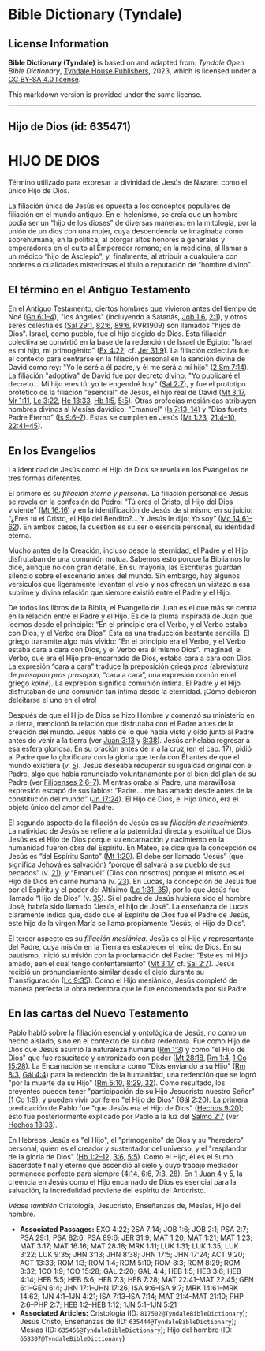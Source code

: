 # Bible Dictionary (Tyndale)

## License Information

**Bible Dictionary (Tyndale)** is based on and adapted from: _Tyndale Open Bible Dictionary_, [Tyndale House Publishers](https://tyndaleopenresources.com/), 2023, which is licensed under a [CC BY-SA 4.0 license](https://creativecommons.org/licenses/by-sa/4.0/legalcode.en).

This markdown version is provided under the same license.



--------------------------------

## Hijo de Dios (id: 635471)

HIJO DE DIOS
============

Término utilizado para expresar la divinidad de Jesús de Nazaret como el único Hijo de Dios.

La filiación única de Jesús es opuesta a los conceptos populares de filiación en el mundo antiguo. En el helenismo, se creía que un hombre podía ser un “hijo de los dioses” de diversas maneras: en la mitología, por la unión de un dios con una mujer, cuya descendencia se imaginaba como sobrehumana; en la política, al otorgar altos honores a generales y emperadores en el culto al Emperador romano; en la medicina, al llamar a un médico “hijo de Asclepio”; y, finalmente, al atribuir a cualquiera con poderes o cualidades misteriosas el título o reputación de “hombre divino”.

El término en el Antiguo Testamento
-----------------------------------

En el Antiguo Testamento, ciertos hombres que vivieron antes del tiempo de Noé ([Gn 6:1–4](https://ref.ly/Gen6:1-Gen6:4)), "los ángeles" (incluyendo a Satanás, [Job 1:6](https://ref.ly/Job1:6), [2:1](https://ref.ly/Job2:1)), y otros seres celestiales ([Sal 29:1](https://ref.ly/Ps29:1), [82:6](https://ref.ly/Ps82:6), [89:6](https://ref.ly/Ps89:6), RVR1909\) son llamados "hijos de Dios". Israel, como pueblo, fue el hijo elegido de Dios. Esta filiación colectiva se convirtió en la base de la redención de Israel de Egipto: "Israel es mi hijo, mi primogénito" ([Ex 4:22](https://ref.ly/Exod4:22), cf. [Jer 31:9](https://ref.ly/Jer31:9)). La filiación colectiva fue el contexto para centrarse en la filiación personal en la sanción divina de David como rey: "Yo le seré a él padre, y él me será a mí hijo" ([2 Sm 7:14](https://ref.ly/2Sam7:14)). La filiación "adoptiva" de David fue por decreto divino: "Yo publicaré el decreto... Mi hijo eres tú; yo te engendré hoy" ([Sal 2:7](https://ref.ly/Ps2:7)), y fue el prototipo profético de la filiación "esencial" de Jesús, el hijo real de David ([Mt 3:17](https://ref.ly/Matt3:17), [Mr 1:11](https://ref.ly/Mark1:11), [Lc 3:22](https://ref.ly/Luke3:22), [Hc 13:33](https://ref.ly/Acts13:33), [Hb 1:5](https://ref.ly/Heb1:5), [5:5](https://ref.ly/Heb5:5)). Otras profecías mesiánicas atribuyen nombres divinos al Mesías davídico: "Emanuel" ([Is 7:13–14](https://ref.ly/Isa7:13-Isa7:14)) y "Dios fuerte, Padre Eterno" ([Is 9:6–7](https://ref.ly/Isa9:6-Isa9:7)). Estas se cumplen en Jesús ([Mt 1:23](https://ref.ly/Matt1:23), [21:4–10](https://ref.ly/Matt21:4-Matt21:10), [22:41–45](https://ref.ly/Matt22:41-Matt22:45)).

En los Evangelios
-----------------

La identidad de Jesús como el Hijo de Dios se revela en los Evangelios de tres formas diferentes.

El primero es su *filiación eterna y personal.* La filiación personal de Jesús se revela en la confesión de Pedro: “Tú eres el Cristo, el Hijo del Dios viviente” ([Mt 16:16](https://ref.ly/Matt16:16)) y en la identificación de Jesús de sí mismo en su juicio: “¿Eres tú el Cristo, el Hijo del Bendito?... Y Jesús le dijo: Yo soy” ([Mc 14:61–62](https://ref.ly/Mark14:61-Mark14:62)). En ambos casos, la cuestión es su ser o esencia personal, su identidad eterna.

Mucho antes de la Creación, incluso desde la eternidad, el Padre y el Hijo disfrutaban de una comunión mutua. Sabemos esto porque la Biblia nos lo dice, aunque no con gran detalle. En su mayoría, las Escrituras guardan silencio sobre el escenario antes del mundo. Sin embargo, hay algunos versículos que ligeramente levantan el velo y nos ofrecen un vistazo a esa sublime y divina relación que siempre existió entre el Padre y el Hijo.

De todos los libros de la Biblia, el Evangelio de Juan es el que más se centra en la relación entre el Padre y el Hijo. Es de la pluma inspirada de Juan que leemos desde el principio: “En el principio era el Verbo, y el Verbo estaba con Dios, y el Verbo era Dios”. Esta es una traducción bastante sencilla. El griego transmite algo más vívido: “En el principio era el Verbo, y el Verbo estaba cara a cara con Dios, y el Verbo era él mismo Dios”. Imaginad, el Verbo, que era el Hijo pre\-encarnado de Dios, estaba cara a cara con Dios. La expresión “cara a cara” traduce la preposición griega *pros* (abreviatura de *prosopon* *pros* *prosopon,* “cara a cara”, una expresión común en el griego *koiné*). La expresión significa comunión íntima. El Padre y el Hijo disfrutaban de una comunión tan íntima desde la eternidad. ¡Cómo debieron deleitarse el uno en el otro!

Después de que el Hijo de Dios se hizo Hombre y comenzó su ministerio en la tierra, mencionó la relación que disfrutaba con el Padre antes de la creación del mundo. Jesús habló de lo que había visto y oído junto al Padre antes de venir a la tierra (ver [Juan 3:13](https://ref.ly/John3:13) y [8:38](https://ref.ly/John8:38)). Jesús anhelaba regresar a esa esfera gloriosa. En su oración antes de ir a la cruz (en el cap. [17](https://ref.ly/John17:1-John17:26)), pidió al Padre que lo glorificara con la gloria que tenía con Él antes de que el mundo existiera (v. [5](https://ref.ly/John17:5)). Jesús deseaba recuperar su igualdad original con el Padre, algo que había renunciado voluntariamente por el bien del plan de su Padre (ver [Filipenses 2:6–7](https://ref.ly/Phil2:6-Phil2:7)). Mientras oraba al Padre, una maravillosa expresión escapó de sus labios: “Padre... me has amado desde antes de la constitución del mundo” ([Jn 17:24](https://ref.ly/John17:24)). El Hijo de Dios, el Hijo único, era el objeto único del amor del Padre.

El segundo aspecto de la filiación de Jesús es su *filiación de nascimiento.* La natividad de Jesús se refiere a la paternidad directa y espiritual de Dios. Jesús es el Hijo de Dios porque su encarnación y nacimiento en la humanidad fueron obra del Espíritu. En Mateo, se dice que la concepción de Jesús es “del Espíritu Santo” ([Mt 1:20](https://ref.ly/Matt1:20)). Él debe ser llamado “Jesús” (que significa Jehová es salvación) “porque él salvará a su pueblo de sus pecados” (v. [21](https://ref.ly/Matt1:21)), y “Emanuel” (Dios con nosotros) porque él mismo es el Hijo de Dios en carne humana (v. [23](https://ref.ly/Matt1:23)). En Lucas, la concepción de Jesús fue por el Espíritu y el poder del Altísimo ([Lc 1:31, 35](https://ref.ly/Luke1:31,Luke1:35)), por lo que Jesús fue llamado “Hijo de Dios” (v. [35](https://ref.ly/Luke1:35)). Si el padre de Jesús hubiera sido el hombre José, habría sido llamado “Jesús, el hijo de José”. La enseñanza de Lucas claramente indica que, dado que el Espíritu de Dios fue el Padre de Jesús, este hijo de la virgen María se llama propiamente “Jesús, el Hijo de Dios”.

El tercer aspecto es su *filiación mesiánica.* Jesús es el Hijo y representante del Padre, cuya misión en la Tierra es establecer el reino de Dios. En su bautismo, inició su misión con la proclamación del Padre: “Este es mi Hijo amado, een el cual tengo contentamiento” ([Mt 3:17,](https://ref.ly/Matt3:17) cf. [Sal 2:7](https://ref.ly/Ps2:7)). Jesús recibió un pronunciamiento similar desde el cielo durante su Transfiguración ([Lc 9:35](https://ref.ly/Luke9:35)). Como el Hijo mesiánico, Jesús completó de manera perfecta la obra redentora que le fue encomendada por su Padre.

En las cartas del Nuevo Testamento
----------------------------------

Pablo habló sobre la filiación esencial y ontológica de Jesús, no como un hecho aislado, sino en el contexto de su obra redentora. Fue como Hijo de Dios que Jesús asumió la naturaleza humana ([Rm 1:3](https://ref.ly/Rom1:3)) y como "el Hijo de Dios" que fue resucitado y entronizado con poder ([Mt 28:18,](https://ref.ly/Matt28:18) [Rm 1:4,](https://ref.ly/Rom1:4) [1 Co 15:28](https://ref.ly/1Cor15:28)). La Encarnación se menciona como "Dios enviando a su Hijo" ([Rm 8:3,](https://ref.ly/Rom8:3) [Gál 4:4](https://ref.ly/Gal4:4)) para la redención de la humanidad, una redención que se logró "por la muerte de su Hijo" ([Rm 5:10,](https://ref.ly/Rom5:10) [8:29, 32](https://ref.ly/Rom8:29,Rom8:32)). Como resultado, los creyentes pueden tener "participación de su Hijo Jesucristo nuestro Señor" ([1 Co 1:9](https://ref.ly/1Cor1:9)), y pueden vivir por fe en "el Hijo de Dios" ([Gál 2:20](https://ref.ly/Gal2:20)). La primera predicación de Pablo fue "que Jesús era el Hijo de Dios" ([Hechos 9:20](https://ref.ly/Acts9:20)); esto fue posteriormente explicado por Pablo a la luz del [Salmo 2:7](https://ref.ly/Ps2:7) (ver [Hechos 13:33](https://ref.ly/Acts13:33)).

En Hebreos, Jesús es "el Hijo", el "primogénito" de Dios y su "heredero" personal, quien es el creador y sustentador del universo, y el "resplandor de la gloria de Dios" ([Hb 1:2–12,](https://ref.ly/Heb1:2-Heb1:12) [3:6,](https://ref.ly/Heb3:6) [5:5](https://ref.ly/Heb5:5)). Como el Hijo, él es el Sumo Sacerdote final y eterno que ascendió al cielo y cuyo trabajo mediador permanece perfecto para siempre ([4:14,](https://ref.ly/Heb4:14) [6:6,](https://ref.ly/Heb6:6) [7:3, 28](https://ref.ly/Heb7:3,Heb7:28)). En [1 Juan 4](https://ref.ly/1John4:1-1John4:21) y [5](https://ref.ly/1John5:1-1John5:21), la creencia en Jesús como el Hijo encarnado de Dios es esencial para la salvación, la incredulidad proviene del espíritu del Anticristo.

*Véase también* Cristología, Jesucristo, Enseñanzas de, Mesías, Hijo del hombre.

* **Associated Passages:** EXO 4:22; 2SA 7:14; JOB 1:6; JOB 2:1; PSA 2:7; PSA 29:1; PSA 82:6; PSA 89:6; JER 31:9; MAT 1:20; MAT 1:21; MAT 1:23; MAT 3:17; MAT 16:16; MAT 28:18; MRK 1:11; LUK 1:31; LUK 1:35; LUK 3:22; LUK 9:35; JHN 3:13; JHN 8:38; JHN 17:5; JHN 17:24; ACT 9:20; ACT 13:33; ROM 1:3; ROM 1:4; ROM 5:10; ROM 8:3; ROM 8:29; ROM 8:32; 1CO 1:9; 1CO 15:28; GAL 2:20; GAL 4:4; HEB 1:5; HEB 3:6; HEB 4:14; HEB 5:5; HEB 6:6; HEB 7:3; HEB 7:28; MAT 22:41–MAT 22:45; GEN 6:1–GEN 6:4; JHN 17:1–JHN 17:26; ISA 9:6–ISA 9:7; MRK 14:61–MRK 14:62; 1JN 4:1–1JN 4:21; ISA 7:13–ISA 7:14; MAT 21:4–MAT 21:10; PHP 2:6–PHP 2:7; HEB 1:2–HEB 1:12; 1JN 5:1–1JN 5:21
* **Associated Articles:** Cristología (ID: `817502@TyndaleBibleDictionary`); Jesús Cristo, Enseñanzas de (ID: `635444@TyndaleBibleDictionary`); Mesías (ID: `635456@TyndaleBibleDictionary`); Hijo del hombre (ID: `658307@TyndaleBibleDictionary`)

